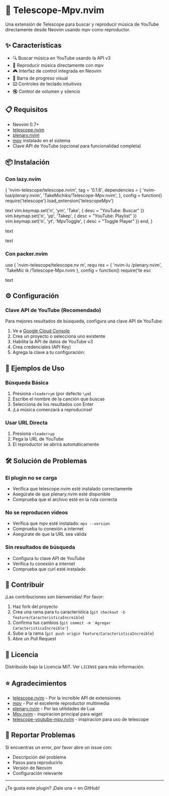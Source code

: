 # 🎵 Telescope-Mpv.nvim

Una extensión de Telescope para buscar y reproducir música de YouTube directamente desde Neovim usando mpv como reproductor.

## ✨ Características

- 🔍 Buscar música en YouTube usando la API v3
- 🎵 Reproducir música directamente con mpv
- 🎮 Interfaz de control integrada en Neovim
- 📱 Barra de progreso visual
- ⌨️ Controles de teclado intuitivos
- 🔇 Control de volumen y silencio

## 📋 Requisitos

- Neovim 0.7+
- [telescope.nvim](https://github.com/nvim-telescope/telescope.nvim)
- [plenary.nvim](https://github.com/nvim-lua/plenary.nvim)
- [mpv](https://mpv.io/) instalado en el sistema
- Clave API de YouTube (opcional para funcionalidad completa)

## 📦 Instalación

### Con lazy.nvim
{
'nvim-telescope/telescope.nvim',
tag = '0.1.6',
dependencies = {
'nvim-lua/plenary.nvim',
'TakeMichiks/Telescope-Mpv.nvim',
},
config = function()
require('telescope').load_extension('telescopeMpv')

text
    vim.keymap.set('n', '<leader>ym', '<cmd>Take<cr>', { desc = "YouTube: Buscar" })
    vim.keymap.set('n', '<leader>yp', '<cmd>Takep<cr>', { desc = "YouTube: Playlist" })
    vim.keymap.set('n', '<leader>yt', '<cmd>MpvToggle<cr>', { desc = "Toggle Player" })
end,
}

text

text

### Con packer.nvim

use {
'nvim-telescope/telescope.nv
m', requ
res = { 'nvim-lu
/plenary.nvim', 'TakeMic
ik
/Telescope-Mpv.nvim
}, config = function() require('te
esc

text

## ⚙️ Configuración

### Clave API de YouTube (Recomendado)

Para mejores resultados de búsqueda, configura una clave API de YouTube:

1. Ve a [Google Cloud Console](https://console.cloud.google.com/)
2. Crea un proyecto o selecciona uno existente
3. Habilita la API de datos de YouTube v3
4. Crea credenciales (API Key)
5. Agrega la clave a tu configuración:

## 🎯 Ejemplos de Uso

### Búsqueda Básica
1. Presiona `<leader>ym` (por defecto `\ym`)
2. Escribe el nombre de la canción que buscas
3. Selecciona de los resultados con Enter
4. ¡La música comenzará a reproducirse!

### Usar URL Directa
1. Presiona `<leader>yp`
2. Pega la URL de YouTube
3. El reproductor se abrirá automáticamente

## 🛠️ Solución de Problemas

### El plugin no se carga
- Verifica que telescope.nvim esté instalado correctamente
- Asegúrate de que plenary.nvim esté disponible
- Comprueba que el archivo esté en la ruta correcta

### No se reproducen videos
- Verifica que mpv esté instalado: `mpv --version`
- Comprueba tu conexión a internet
- Asegúrate de que la URL sea válida

### Sin resultados de búsqueda
- Configura tu clave API de YouTube
- Verifica tu conexión a internet
- Comprueba que curl esté instalado

## 🤝 Contribuir

¡Las contribuciones son bienvenidas! Por favor:

1. Haz fork del proyecto
2. Crea una rama para tu característica (`git checkout -b feature/CaracteristicaIncreible`)
3. Confirma tus cambios (`git commit -m 'Agregar CaracteristicaIncreible'`)
4. Sube a la rama (`git push origin feature/CaracteristicaIncreible`)
5. Abre un Pull Request

## 📄 Licencia

Distribuido bajo la Licencia MIT. Ver `LICENSE` para más información.

## ⭐ Agradecimientos

- [telescope.nvim](https://github.com/nvim-telescope/telescope.nvim) - Por la increíble API de extensiones
- [mpv](https://mpv.io/) - Por el excelente reproductor multimedia
- [plenary.nvim](https://github.com/nvim-lua/plenary.nvim) - Por las utilidades de Lua
- [Mpv.nvim](https://github.com/tamton-aquib/mpv.nvim/tree/main) - inspiracion principal para wiget
- [telescope-youtube-mpv.nvim](https://github.com/4542elgh/telescope-youtube-mpv.nvim) - inspiracion para uso de telescope

## 🐛 Reportar Problemas

Si encuentras un error, por favor abre un issue con:
- Descripción del problema
- Pasos para reproducirlo
- Versión de Neovim
- Configuración relevante

---

¿Te gusta este plugin? ¡Dale una ⭐ en GitHub!
